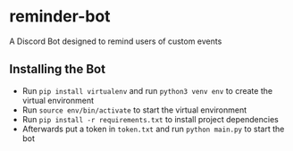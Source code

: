 # reminder-bot
A Discord Bot designed to remind users of custom events
## Installing the Bot
- Run `pip install virtualenv` and run `python3 venv env` to create the virtual environment
- Run `source env/bin/activate` to start the virtual environment
- Run `pip install -r requirements.txt` to install project dependencies
- Afterwards put a token in `token.txt` and run `python main.py` to start the bot
